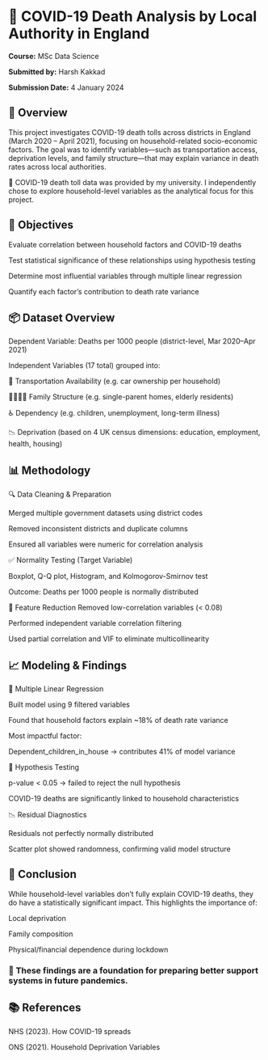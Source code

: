 # 🦠 COVID-19 Death Analysis by Local Authority in England
**Course:** MSc Data Science

**Submitted by:** Harsh Kakkad

**Submission Date:** 4 January 2024

## 📘 Overview
This project investigates COVID-19 death tolls across districts in England (March 2020 – April 2021), focusing on household-related socio-economic factors.
The goal was to identify variables—such as transportation access, deprivation levels, and family structure—that may explain variance in death rates across local authorities.


🏫 COVID-19 death toll data was provided by my university. I independently chose to explore household-level variables as the analytical focus for this project.

## 🎯 Objectives

Evaluate correlation between household factors and COVID-19 deaths

Test statistical significance of these relationships using hypothesis testing

Determine most influential variables through multiple linear regression

Quantify each factor’s contribution to death rate variance

## 📦 Dataset Overview

Dependent Variable: Deaths per 1000 people (district-level, Mar 2020–Apr 2021)

Independent Variables (17 total) grouped into:

 🚗 Transportation Availability (e.g. car ownership per household)

👨‍👩‍👧‍👦 Family Structure (e.g. single-parent homes, elderly residents)

♿ Dependency (e.g. children, unemployment, long-term illness)

📉 Deprivation (based on 4 UK census dimensions: education, employment, health, housing)


## 📊 Methodology

🔍 Data Cleaning & Preparation

Merged multiple government datasets using district codes

Removed inconsistent districts and duplicate columns

Ensured all variables were numeric for correlation analysis

✅ Normality Testing (Target Variable)

Boxplot, Q-Q plot, Histogram, and Kolmogorov-Smirnov test

Outcome: Deaths per 1000 people is normally distributed

🔧 Feature Reduction
Removed low-correlation variables (< 0.08)

Performed independent variable correlation filtering

Used partial correlation and VIF to eliminate multicollinearity

## 📈 Modeling & Findings

🔬 Multiple Linear Regression

Built model using 9 filtered variables

Found that household factors explain ~18% of death rate variance

Most impactful factor:

Dependent_children_in_house → contributes 41% of model variance

🧪 Hypothesis Testing

p-value < 0.05 → failed to reject the null hypothesis

COVID-19 deaths are significantly linked to household characteristics

📉 Residual Diagnostics

Residuals not perfectly normally distributed

Scatter plot showed randomness, confirming valid model structure


## 🧠 Conclusion

While household-level variables don’t fully explain COVID-19 deaths, they do have a statistically significant impact. This highlights the importance of:

Local deprivation

Family composition

Physical/financial dependence during lockdown

### 📌 These findings are a foundation for preparing better support systems in future pandemics.

## 📚 References

NHS (2023). How COVID-19 spreads

ONS (2021). Household Deprivation Variables

